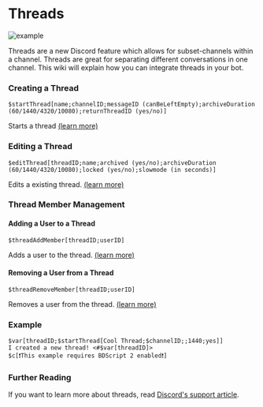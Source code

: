 # Threads
![example](https://user-images.githubusercontent.com/69215413/130264464-d976d579-b480-46e5-8dab-abf26a2d4829.png)

Threads are a new Discord feature which allows for subset-channels within a channel. Threads are great for separating different conversations in one channel. This wiki will explain how you can integrate threads in your bot.

### Creating a Thread
```
$startThread[name;channelID;messageID (canBeLeftEmpty);archiveDuration (60/1440/4320/10080);returnThreadID (yes/no)]
```
Starts a thread [(learn more)](https://nilpointer-software.github.io/bdfd-wiki/bdscript/startThread.html)

### Editing a Thread
```
$editThread[threadID;name;archived (yes/no);archiveDuration (60/1440/4320/10080);locked (yes/no);slowmode (in seconds)]
```
Edits a existing thread. [(learn more)](https://nilpointer-software.github.io/bdfd-wiki/bdscript/editThread.html)

### Thread Member Management

#### Adding a User to a Thread
```
$threadAddMember[threadID;userID]
```
Adds a user to the thread. [(learn more)](https://nilpointer-software.github.io/bdfd-wiki/bdscript/threadAddMember.html)

#### Removing a User from a Thread
```
$threadRemoveMember[threadID;userID]
```
Removes a user from the thread. [(learn more)](https://nilpointer-software.github.io/bdfd-wiki/bdscript/threadRemoveMember.html)

### Example
```
$var[threadID;$startThread[Cool Thread;$channelID;;1440;yes]]
I created a new thread! <#$var[threadID]>
$c[❗️This example requires BDScript 2 enabled❗️]
```

### Further Reading
If you want to learn more about threads, read [Discord's support article](https://support.discord.com/hc/en-us/articles/4403205878423-Threads-FAQ).
